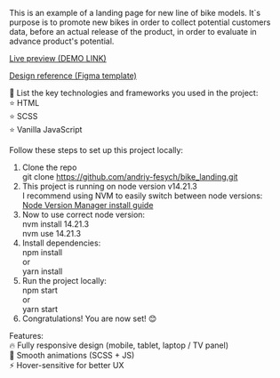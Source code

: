 This is an example of a landing page for new line of bike models.
It`s purpose is to promote new bikes in order to collect potential customers data, before an actual release of the product, in order to evaluate in advance product's potential.

[Live preview (DEMO LINK)](https://andriy-fesych.github.io/bike_landing/)

[Design reference (Figma template)](https://www.figma.com/design/RiJt7TS7bLTPrzMsNmyQEr/BIKE-New-Version--Copy-?node-id=0-1&p=f&t=s31wJC0sGTSHy39a-0)

📌 List the key technologies and frameworks you used in the project:<br/>
⭐ HTML<br/>
⭐ SCSS<br/>
⭐ Vanilla JavaScript<br/>


Follow these steps to set up this project locally:<br/>
1. Clone the repo<br/>
git clone https://github.com/andriy-fesych/bike_landing.git<br/>
2. This project is running on node version v14.21.3<br/>
I recommend using NVM to easily switch between node versions:<br/>
[Node Version Manager install guide](https://www.freecodecamp.org/news/node-version-manager-nvm-install-guide/)<br/>
3. Now to use correct node version:<br/>
nvm install 14.21.3<br/>
nvm use 14.21.3<br/>
3. Install dependencies:<br/>
npm install<br/>
or<br/>
yarn install<br/>
4. Run the project locally:<br/>
npm start<br/>
or<br/>
yarn start<br/>
5. Congratulations! You are now set! 😊


Features:<br/>
🔥 Fully responsive design (mobile, tablet, laptop / TV panel)<br/>
🎨 Smooth animations (SCSS + JS)<br/>
⚡ Hover-sensitive for better UX<br/>

